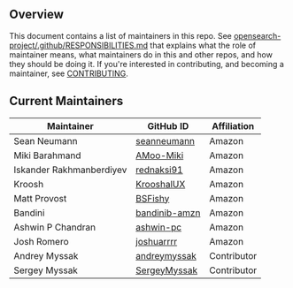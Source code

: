## Overview

This document contains a list of maintainers in this repo. See [opensearch-project/.github/RESPONSIBILITIES.md](https://github.com/opensearch-project/.github/blob/main/RESPONSIBILITIES.md#maintainer-responsibilities) that explains what the role of maintainer means, what maintainers do in this and other repos, and how they should be doing it. If you're interested in contributing, and becoming a maintainer, see [CONTRIBUTING](CONTRIBUTING.md).

## Current Maintainers

| Maintainer               | GitHub ID                                         | Affiliation |
| ------------------------ | ------------------------------------------------- | ----------- |
| Sean Neumann             | [seanneumann](https://github.com/seanneumann)     | Amazon      |
| Miki Barahmand           | [AMoo-Miki](https://github.com/AMoo-Miki)         | Amazon      |
| Iskander Rakhmanberdiyev | [rednaksi91](https://github.com/rednaksi91)       | Amazon      |
| Kroosh                   | [KrooshalUX](https://github.com/KrooshalUX)       | Amazon      |
| Matt Provost             | [BSFishy](https://github.com/BSFishy)             | Amazon      |
| Bandini                  | [bandinib-amzn](https://github.com/bandinib-amzn) | Amazon      |
| Ashwin P Chandran        | [ashwin-pc](https://github.com/ashwin-pc)         | Amazon      |
| Josh Romero              | [joshuarrrr](https://github.com/joshuarrrr)       | Amazon      |
| Andrey Myssak            | [andreymyssak](https://github.com/andreymyssak)   | Contributor |
| Sergey Myssak            | [SergeyMyssak](https://github.com/SergeyMyssak)   | Contributor |
